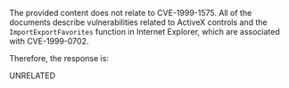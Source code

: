 The provided content does not relate to CVE-1999-1575. All of the documents describe vulnerabilities related to ActiveX controls and the `ImportExportFavorites` function in Internet Explorer, which are associated with CVE-1999-0702.

Therefore, the response is:

UNRELATED